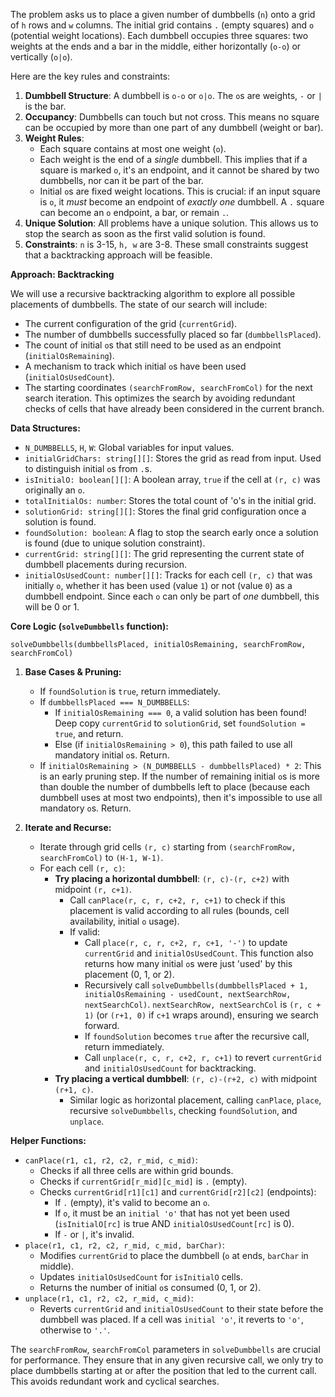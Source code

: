 The problem asks us to place a given number of dumbbells (`n`) onto a grid of `h` rows and `w` columns. The initial grid contains `.` (empty squares) and `o` (potential weight locations). Each dumbbell occupies three squares: two weights at the ends and a bar in the middle, either horizontally (`o-o`) or vertically (`o|o`).

Here are the key rules and constraints:
1.  **Dumbbell Structure**: A dumbbell is `o-o` or `o|o`. The `o`s are weights, `-` or `|` is the bar.
2.  **Occupancy**: Dumbbells can touch but not cross. This means no square can be occupied by more than one part of any dumbbell (weight or bar).
3.  **Weight Rules**:
    *   Each square contains at most one weight (`o`).
    *   Each weight is the end of a *single* dumbbell. This implies that if a square is marked `o`, it's an endpoint, and it cannot be shared by two dumbbells, nor can it be part of the bar.
    *   Initial `o`s are fixed weight locations. This is crucial: if an input square is `o`, it *must* become an endpoint of *exactly one* dumbbell. A `.` square can become an `o` endpoint, a bar, or remain `.`.
4.  **Unique Solution**: All problems have a unique solution. This allows us to stop the search as soon as the first valid solution is found.
5.  **Constraints**: `n` is 3-15, `h, w` are 3-8. These small constraints suggest that a backtracking approach will be feasible.

**Approach: Backtracking**

We will use a recursive backtracking algorithm to explore all possible placements of dumbbells. The state of our search will include:
*   The current configuration of the grid (`currentGrid`).
*   The number of dumbbells successfully placed so far (`dumbbellsPlaced`).
*   The count of initial `o`s that still need to be used as an endpoint (`initialOsRemaining`).
*   A mechanism to track which initial `o`s have been used (`initialOsUsedCount`).
*   The starting coordinates `(searchFromRow, searchFromCol)` for the next search iteration. This optimizes the search by avoiding redundant checks of cells that have already been considered in the current branch.

**Data Structures:**
*   `N_DUMBBELLS`, `H`, `W`: Global variables for input values.
*   `initialGridChars: string[][]`: Stores the grid as read from input. Used to distinguish initial `o`s from `.`s.
*   `isInitialO: boolean[][]`: A boolean array, `true` if the cell at `(r, c)` was originally an `o`.
*   `totalInitialOs: number`: Stores the total count of 'o's in the initial grid.
*   `solutionGrid: string[][]`: Stores the final grid configuration once a solution is found.
*   `foundSolution: boolean`: A flag to stop the search early once a solution is found (due to unique solution constraint).
*   `currentGrid: string[][]`: The grid representing the current state of dumbbell placements during recursion.
*   `initialOsUsedCount: number[][]`: Tracks for each cell `(r, c)` that was initially `o`, whether it has been used (value `1`) or not (value `0`) as a dumbbell endpoint. Since each `o` can only be part of *one* dumbbell, this will be 0 or 1.

**Core Logic (`solveDumbbells` function):**

`solveDumbbells(dumbbellsPlaced, initialOsRemaining, searchFromRow, searchFromCol)`

1.  **Base Cases & Pruning:**
    *   If `foundSolution` is `true`, return immediately.
    *   If `dumbbellsPlaced === N_DUMBBELLS`:
        *   If `initialOsRemaining === 0`, a valid solution has been found! Deep copy `currentGrid` to `solutionGrid`, set `foundSolution = true`, and return.
        *   Else (if `initialOsRemaining > 0`), this path failed to use all mandatory initial `o`s. Return.
    *   If `initialOsRemaining > (N_DUMBBELLS - dumbbellsPlaced) * 2`: This is an early pruning step. If the number of remaining initial `o`s is more than double the number of dumbbells left to place (because each dumbbell uses at most two endpoints), then it's impossible to use all mandatory `o`s. Return.

2.  **Iterate and Recurse:**
    *   Iterate through grid cells `(r, c)` starting from `(searchFromRow, searchFromCol)` to `(H-1, W-1)`.
    *   For each cell `(r, c)`:
        *   **Try placing a horizontal dumbbell**: `(r, c)-(r, c+2)` with midpoint `(r, c+1)`.
            *   Call `canPlace(r, c, r, c+2, r, c+1)` to check if this placement is valid according to all rules (bounds, cell availability, initial `o` usage).
            *   If valid:
                *   Call `place(r, c, r, c+2, r, c+1, '-')` to update `currentGrid` and `initialOsUsedCount`. This function also returns how many initial `o`s were just 'used' by this placement (0, 1, or 2).
                *   Recursively call `solveDumbbells(dumbbellsPlaced + 1, initialOsRemaining - usedCount, nextSearchRow, nextSearchCol)`. `nextSearchRow, nextSearchCol` is `(r, c + 1)` (or `(r+1, 0)` if `c+1` wraps around), ensuring we search forward.
                *   If `foundSolution` becomes `true` after the recursive call, return immediately.
                *   Call `unplace(r, c, r, c+2, r, c+1)` to revert `currentGrid` and `initialOsUsedCount` for backtracking.
        *   **Try placing a vertical dumbbell**: `(r, c)-(r+2, c)` with midpoint `(r+1, c)`.
            *   Similar logic as horizontal placement, calling `canPlace`, `place`, recursive `solveDumbbells`, checking `foundSolution`, and `unplace`.

**Helper Functions:**

*   `canPlace(r1, c1, r2, c2, r_mid, c_mid)`:
    *   Checks if all three cells are within grid bounds.
    *   Checks if `currentGrid[r_mid][c_mid]` is `.` (empty).
    *   Checks `currentGrid[r1][c1]` and `currentGrid[r2][c2]` (endpoints):
        *   If `.` (empty), it's valid to become an `o`.
        *   If `o`, it must be an `initial 'o'` that has not yet been used (`isInitialO[rc]` is true AND `initialOsUsedCount[rc]` is 0).
        *   If `-` or `|`, it's invalid.
*   `place(r1, c1, r2, c2, r_mid, c_mid, barChar)`:
    *   Modifies `currentGrid` to place the dumbbell (`o` at ends, `barChar` in middle).
    *   Updates `initialOsUsedCount` for `isInitialO` cells.
    *   Returns the number of initial `o`s consumed (0, 1, or 2).
*   `unplace(r1, c1, r2, c2, r_mid, c_mid)`:
    *   Reverts `currentGrid` and `initialOsUsedCount` to their state before the dumbbell was placed. If a cell was `initial 'o'`, it reverts to `'o'`, otherwise to `'.'`.

The `searchFromRow`, `searchFromCol` parameters in `solveDumbbells` are crucial for performance. They ensure that in any given recursive call, we only try to place dumbbells starting at or after the position that led to the current call. This avoids redundant work and cyclical searches.